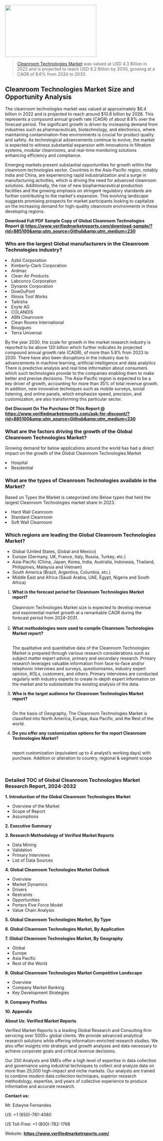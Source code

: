 <img src="https://ffe5etoiles.com/wp-content/uploads/2024/12/MST1-300x171.png" alt="" width="300" height="171" class="alignnone size-medium wp-image-20088" /><blockquote><p><p><a href="https://www.verifiedmarketreports.com/download-sample/?rid=885100&utm_source=Github&utm_medium=230" target="_blank">Cleanroom Technologies Market</a> was valued at USD 4.3 Billion in 2022 and is projected to reach USD 8.2 Billion by 2030, growing at a CAGR of 8.6% from 2024 to 2030.</p></blockquote><p><h2>Cleanroom Technologies Market Size and Opportunity Analysis</h2> <p>The cleanroom technologies market was valued at approximately $6.4 billion in 2022 and is projected to reach around $10.8 billion by 2028. This represents a compound annual growth rate (CAGR) of about 8.8% over the forecast period. The significant growth is driven by increasing demand from industries such as pharmaceuticals, biotechnology, and electronics, where maintaining contamination-free environments is crucial for product quality and safety. As technological advancements continue to evolve, the market is expected to witness substantial expansion with innovations in filtration systems, modular cleanrooms, and real-time monitoring solutions enhancing efficiency and compliance.</p> <p>Emerging markets present substantial opportunities for growth within the cleanroom technologies sector. Countries in the Asia-Pacific region, notably India and China, are experiencing rapid industrialization and a surge in manufacturing activities, which is driving the need for advanced cleanroom solutions. Additionally, the rise of new biopharmaceutical production facilities and the growing emphasis on stringent regulatory standards are further contributing to the market's expansion. This evolving landscape suggests promising prospects for market participants looking to capitalize on the increasing demand for high-quality cleanroom environments in these developing regions.</p> </p><p class=""><strong>Download Full PDF Sample Copy of Global Cleanroom Technologies Report @ <a href="https://www.verifiedmarketreports.com/download-sample/?rid=885100&amp;utm_source=Github&amp;utm_medium=230" target="_blank">https://www.verifiedmarketreports.com/download-sample/?rid=885100&amp;utm_source=Github&amp;utm_medium=230</a></strong></p><h3 id="" class="">Who are the largest Global manufacturers in the Cleanroom Technologies industry?</h3><p><li>Azbil Corporation</li><li> Kimberly-Clark Corporation</li><li> Ardmac</li><li> Clean Air Products</li><li> Labconco Corporation</li><li> Dynarex Corporation</li><li> DowDuPont</li><li> Illinois Tool Works</li><li> Taikisha</li><li> Exyte AG</li><li> COLANDIS</li><li> ABN Cleanroom</li><li> Clean Rooms International</li><li> Bouygues</li><li> Terra Universal</li></p><div class=""><div class="" dir="" data-message-author-role="" data-message-id="" data-message-model-slug=""><div class=""><div class=""><div class=""><div class="" dir="" data-message-author-role="" data-message-id="" data-message-model-slug=""><div class=""><div class=""><p>By the year 2030, the scale for growth in the market research industry is reported to be above 120 billion which further indicates its projected compound annual growth rate (CAGR), of more than 5.8% from 2023 to 2030. There have also been disruptions in the industry due to advancements in machine learning, artificial intelligence and data analytics There is predictive analysis and real time information about consumers which such technologies provide to the companies enabling them to make better and precise decisions. The Asia-Pacific region is expected to be a key driver of growth, accounting for more than 35% of total revenue growth. In addition, new innovative techniques such as mobile surveys, social listening, and online panels, which emphasize speed, precision, and customization, are also transforming this particular sector.</p><p><strong>Get Discount On The Purchase Of This Report @&nbsp; <a href="https://www.verifiedmarketreports.com/ask-for-discount/?rid=885100&amp;utm_source=Github&amp;utm_medium=230" target="_blank">https://www.verifiedmarketreports.com/ask-for-discount/?rid=885100&amp;utm_source=Github&amp;utm_medium=230</a></strong></p></div></div></div></div></div></div></div></div><h3 id="" class="">What are the factors driving the growth of the Global Cleanroom Technologies Market?</h3><p id="" class="">Growing demand for below applications around the world has had a direct impact on the growth of the Global Cleanroom Technologies Market</p><p id="" class=""><li>Hospital</li><li> Residential</li></p><h3 id="" class="">What are the types of Cleanroom Technologies available in the Market?</h3><p id="" class="">Based on Types the Market is categorized into Below types that held the largest Cleanroom Technologies market share In 2023.</p><p id="" class=""><li>Hard Wall Ceanroom</li><li> Standard Cleanroom</li><li> Soft Wall Cleanroom</li></p><h3 id="" class="">Which regions are leading the Global Cleanroom Technologies Market?</h3><ul><li>Global (United States, Global and Mexico)</li><li>Europe (Germany, UK, France, Italy, Russia, Turkey, etc.)</li><li>Asia-Pacific (China, Japan, Korea, India, Australia, Indonesia, Thailand, Philippines, Malaysia and Vietnam)</li><li>South America (Brazil, Argentina, Columbia, etc.)</li><li>Middle East and Africa (Saudi Arabia, UAE, Egypt, Nigeria and South Africa)</li></ul><p><ol><li><strong>What is the forecast period for Cleanroom Technologies Market report?<br /></strong><br /><span data-sheets-root="1" data-sheets-value="{&quot;1&quot;:2,&quot;2&quot;:&quot;XXXX size is expected to develop revenue and exponential market growth at a remarkable CAGR during the forecast period from 2024&ndash;2030.&quot;}" data-sheets-userformat="{&quot;2&quot;:12674,&quot;4&quot;:{&quot;1&quot;:2,&quot;2&quot;:16776960},&quot;10&quot;:2,&quot;11&quot;:0,&quot;15&quot;:&quot;Arial&quot;,&quot;16&quot;:12}">Cleanroom Technologies Market size is expected to develop revenue and exponential market growth at a remarkable CAGR during the forecast period from 2024&ndash;2031.</span><br /><br /></li><li><strong>What methodologies were used to compile Cleanroom Technologies Market report?<br /><br /></strong><p>The qualitative and quantitative data of the&nbsp;Cleanroom Technologies Market is prepared through various research considerations such as subject matter expert advice, primary and secondary research. Primary research leverages valuable information from face-to-face and/or telephonic interviews and surveys, questionnaires, industry expert opinion, KOLs, customers, and others. Primary interviews are conducted regularly with industry experts to create in-depth expert information on the market and to substantiate the existing analysis of the data.&nbsp;</p></li><li><strong>Who is the target audience for Cleanroom Technologies Market report?<br /><br /></strong><p>On the basis of Geography, The&nbsp;Cleanroom Technologies Market is classified into North America, Europe, Asia Pacific, and the Rest of the world.</p></li><li><strong>Do you offer any customization options for the report Cleanroom Technologies Market?<br /><br /></strong><p>report customization (equivalent up to 4 analyst&rsquo;s working days) with purchase. Addition or alteration to country, regional &amp; segment scope</p><p>&nbsp;</p></li></ol></p><h3 id="" class="">Detailed TOC of Global Cleanroom Technologies Market Research Report, 2024-2032</h3><p id="" class=""><strong>1. Introduction of the Global Cleanroom Technologies Market</strong></p><ul><li>Overview of the Market</li><li>Scope of Report</li><li>Assumptions</li></ul><p id="" class=""><strong>2. Executive Summary</strong></p><p id="" class=""><strong>3. Research Methodology of&nbsp;Verified Market Reports</strong></p><ul><li>Data Mining</li><li>Validation</li><li>Primary Interviews</li><li>List of Data Sources</li></ul><p id="" class=""><strong>4. Global Cleanroom Technologies Market Outlook</strong></p><ul><li>Overview</li><li>Market Dynamics</li><li>Drivers</li><li>Restraints</li><li>Opportunities</li><li>Porters Five Force Model</li><li>Value Chain Analysis</li></ul><p id="" class=""><strong>5. Global Cleanroom Technologies Market, By&nbsp;Type</strong></p><p id="" class=""><strong>6. Global Cleanroom Technologies Market, By Application</strong></p><p id="" class=""><strong>7. Global Cleanroom Technologies Market, By Geography</strong></p><ul><li>Global</li><li>Europe</li><li>Asia Pacific</li><li>Rest of the World</li></ul><p id="" class=""><strong>8. Global Cleanroom Technologies Market Competitive Landscape</strong></p><ul><li>Overview</li><li>Company Market Ranking</li><li>Key Development Strategies</li></ul><p id="" class=""><strong>9. Company Profiles</strong></p><p id="" class=""><strong>10. Appendix</strong></p><p id="" class=""><strong>About Us: Verified Market Reports</strong></p><p id="" class="">Verified Market Reports is a leading Global Research and Consulting firm servicing over 5000+ global clients. We provide advanced analytical research solutions while offering information-enriched research studies. We also offer insights into strategic and growth analyses and data necessary to achieve corporate goals and critical revenue decisions.</p><p id="" class="">Our 250 Analysts and SMEs offer a high level of expertise in data collection and governance using industrial techniques to collect and analyze data on more than 25,000 high-impact and niche markets. Our analysts are trained to combine modern data collection techniques, superior research methodology, expertise, and years of collective experience to produce informative and accurate research.</p><p id="" class=""><strong>Contact us:</strong></p><p id="" class="">Mr. Edwyne Fernandes</p><p id="" class="">US: +1 (650)-781-4080</p><p id="" class="">US Toll-Free: +1 (800)-782-1768</p><p id="" class="">Website: <a target="" data-test-app-aware-link=""><strong>https://www.verifiedmarketreports.com/</strong></a></p>
